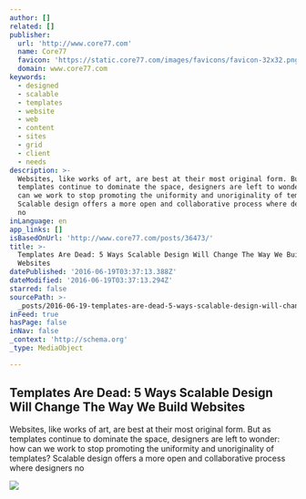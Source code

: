```yaml
---
author: []
related: []
publisher:
  url: 'http://www.core77.com'
  name: Core77
  favicon: 'https://static.core77.com/images/favicons/favicon-32x32.png'
  domain: www.core77.com
keywords:
  - designed
  - scalable
  - templates
  - website
  - web
  - content
  - sites
  - grid
  - client
  - needs
description: >-
  Websites, like works of art, are best at their most original form. But as
  templates continue to dominate the space, designers are left to wonder: how
  can we work to stop promoting the uniformity and unoriginality of templates?
  Scalable design offers a more open and collaborative process where designers
  no
inLanguage: en
app_links: []
isBasedOnUrl: 'http://www.core77.com/posts/36473/'
title: >-
  Templates Are Dead: 5 Ways Scalable Design Will Change The Way We Build
  Websites
datePublished: '2016-06-19T03:37:13.388Z'
dateModified: '2016-06-19T03:37:13.294Z'
starred: false
sourcePath: >-
  _posts/2016-06-19-templates-are-dead-5-ways-scalable-design-will-change-the-w.md
inFeed: true
hasPage: false
inNav: false
_context: 'http://schema.org'
_type: MediaObject

---
```

<article style=""><h1>Templates Are Dead: 5 Ways Scalable Design Will Change The Way We Build Websites</h1><p>Websites, like works of art, are best at their most original form. But as templates continue to dominate the space, designers are left to wonder: how can we work to stop promoting the uniformity and unoriginality of templates? Scalable design offers a more open and collaborative process where designers no</p><img src="http://s3files.core77.com/blog/images/lead_n_spotlight/lead_400_36473_.png" /></article>